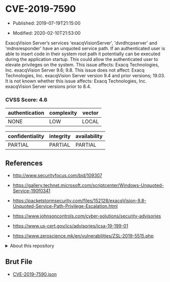 # CVE-2019-7590

- Published: 2019-07-19T21:15:00

- Modified: 2020-02-10T21:53:00

ExacqVision Server’s services 'exacqVisionServer', 'dvrdhcpserver' and 'mdnsresponder' have an unquoted service path. If an authenticated user is able to insert code in their system root path it potentially can be executed during the application startup. This could allow the authenticated user to elevate privileges on the system. This issue affects: Exacq Technologies, Inc. exacqVision Server 9.6; 9.8. This issue does not affect: Exacq Technologies, Inc. exacqVision Server version 9.4 and prior versions; 19.03. It is not known whether this issue affects: Exacq Technologies, Inc. exacqVision Server versions prior to 8.4.

### CVSS Score: **4.6**

| authentication | complexity | vector |
| --- | --- | --- |
| NONE | LOW | LOCAL |

| confidentiality | integrity | availability |
| --- | --- | --- |
| PARTIAL | PARTIAL | PARTIAL |

## References

* http://www.securityfocus.com/bid/109307

* https://gallery.technet.microsoft.com/scriptcenter/Windows-Unquoted-Service-190f0341

* https://packetstormsecurity.com/files/152128/exacqVision-9.8-Unquoted-Service-Path-Privilege-Escalation.html

* https://www.johnsoncontrols.com/cyber-solutions/security-advisories

* https://www.us-cert.gov/ics/advisories/icsa-19-199-01

* https://www.zeroscience.mk/en/vulnerabilities/ZSL-2019-5515.php

<details>
<summary>About this repository</summary> 

  This repository is part of the project [Live Hack CVE](https://github.com/Live-Hack-CVE). Main website can be found [www.live-hack.org](https://www.live-hack.org) 
  
  Made by [Sn0wAlice](https://github.com/Sn0wAlice) for the people that care about security and need to have a feed of the latest CVEs. Hope you enjoy it, don't forget to star the repo and follow me on [Twitter](https://twitter.com/Sn0wAlice) and [Github](https://github.com/Sn0wAlice). And that is my [personnal website](https://www.alice-snow.me/)

  - [Home Page](https://github.com/Live-Hack-CVE)
  - [Framework](https://github.com/Live-Hack-CVE/cve-framework)
  - [CVE database](https://github.com/Live-Hack-CVE/full_database)
  - [Changelog](https://github.com/Live-Hack-CVE/Changelog)
</details>

## Brut File

* [CVE-2019-7590.json](https://raw.githubusercontent.com/Live-Hack-CVE/full_database/main/cves/2019/CVE-2019-7590.json)

